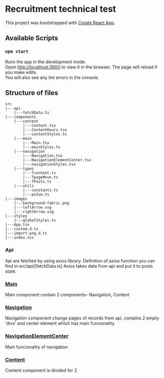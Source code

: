 # Recruitment technical test

This project was bootstrapped with [Create React App](https://github.com/facebook/create-react-app).

## Available Scripts

### `npm start`

Runs the app in the development mode.\
Open [http://localhost:3000](http://localhost:3000) to view it in the browser.
The page will reload if you make edits.\
You will also see any lint errors in the console.

## Structure of files

    src
    |---api
        |---fetchData.ts
    |---components
        |---content
            |---Content.tsx
            |---ContentHours.tsx
            |---contentStyles.ts
        |---main
            |---Main.tsx
            |---mainStyles.ts
        |---navigation
            |---Navigation.tsx
            |---NavigationElementCenter.tsx
            |---navigationStyles.tsx
        |---types
            |---Tcontent.ts
            |---TpageMove.ts
            |---TPosts.ts
        |---utils
            |---constants.ts
            |---px2vw.ts
    |---images
        |---background-fabric.png
        |---leftArrow.svg
        |---rightArrow.svg
    |---styles
        |---globalStyles.ts
    |---App.tsx
    |---custom.d.ts
    |---import-png.d.ts
    |---index.tsx

### Api
Api are fetched by using axios library.
Definition of axios function you can find in src/api/[fetchData.ts]
Axios takes data from api and put it to posts state.

### [Main](https://github.com/TomaszBeben/getresponse/blob/main/src/components/main/Main.tsx)
Main component contain 2 components- Navigation, Content

### [Navigation](https://github.com/TomaszBeben/getresponse/blob/main/src/components/navigation/Navigation.tsx)
Navigation component change pages of records from api,
contains 2 empty 'divs' and center element which has main funcionality

### [NavigationElementCenter](https://github.com/TomaszBeben/getresponse/blob/main/src/components/navigation/NavigationElementCenter.tsx)
Main funcionality of navigation

### [Content](https://github.com/TomaszBeben/getresponse/blob/main/src/components/content/Content.tsx)
Content component is divided for 2 

